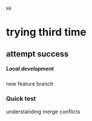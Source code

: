 Hi

# trying third time

## attempt success

##### Local development
new feature branch

### Quick test
understanding merge conflicts